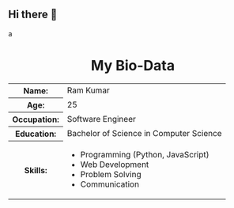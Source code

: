 ## Hi there 👋
a<html>
<head>
<body>
  <center><h1>My Bio-Data</h1></center>
  <table>
    <tr>
      <th>Name:</th>
      <td>Ram Kumar</td>
    </tr>
    <tr>
      <th>Age:</th>
      <td>25</td>
    </tr>
    <tr>
      <th>Occupation:</th>
      <td>Software Engineer</td>
    </tr>
    <tr>
      <th>Education:</th>
      <td>Bachelor of Science in Computer Science</td>
    </tr>
    <tr>
      <th>Skills:</th>
      <td>
        <ul>
          <li>Programming (Python, JavaScript)</li>
          <li>Web Development</li>
          <li>Problem Solving</li>
          <li>Communication</li>
        </ul>
      </td>
    </tr>
   </head>
</body>
</html>

